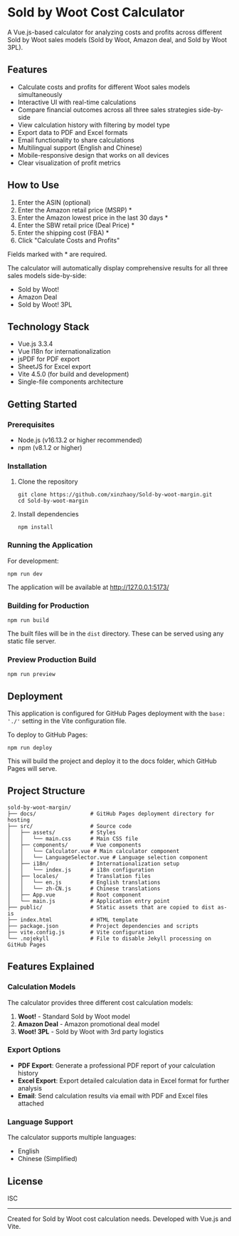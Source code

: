 # Sold by Woot Cost Calculator

A Vue.js-based calculator for analyzing costs and profits across different Sold by Woot sales models (Sold by Woot, Amazon deal, and Sold by Woot 3PL).

## Features

- Calculate costs and profits for different Woot sales models simultaneously
- Interactive UI with real-time calculations
- Compare financial outcomes across all three sales strategies side-by-side
- View calculation history with filtering by model type
- Export data to PDF and Excel formats
- Email functionality to share calculations
- Multilingual support (English and Chinese)
- Mobile-responsive design that works on all devices
- Clear visualization of profit metrics

## How to Use

1. Enter the ASIN (optional)
2. Enter the Amazon retail price (MSRP) *
3. Enter the Amazon lowest price in the last 30 days *
4. Enter the SBW retail price (Deal Price) *
5. Enter the shipping cost (FBA) *
6. Click "Calculate Costs and Profits"

Fields marked with * are required.

The calculator will automatically display comprehensive results for all three sales models side-by-side:
- Sold by Woot!
- Amazon Deal
- Sold by Woot! 3PL

## Technology Stack

- Vue.js 3.3.4
- Vue I18n for internationalization
- jsPDF for PDF export
- SheetJS for Excel export
- Vite 4.5.0 (for build and development)
- Single-file components architecture

## Getting Started

### Prerequisites

- Node.js (v16.13.2 or higher recommended)
- npm (v8.1.2 or higher)

### Installation

1. Clone the repository
   ```
   git clone https://github.com/xinzhaoy/Sold-by-woot-margin.git
   cd Sold-by-woot-margin
   ```

2. Install dependencies
   ```
   npm install
   ```

### Running the Application

For development:
```
npm run dev
```

The application will be available at http://127.0.0.1:5173/

### Building for Production

```
npm run build
```

The built files will be in the `dist` directory. These can be served using any static file server.

### Preview Production Build

```
npm run preview
```

## Deployment

This application is configured for GitHub Pages deployment with the `base: './'` setting in the Vite configuration file.

To deploy to GitHub Pages:

```
npm run deploy
```

This will build the project and deploy it to the docs folder, which GitHub Pages will serve.

## Project Structure

```
sold-by-woot-margin/
├── docs/                 # GitHub Pages deployment directory for hosting
├── src/                  # Source code
│   ├── assets/           # Styles
│   │   └── main.css      # Main CSS file
│   ├── components/       # Vue components
│   │   └── Calculator.vue # Main calculator component
│   │   └── LanguageSelector.vue # Language selection component
│   ├── i18n/             # Internationalization setup
│   │   └── index.js      # i18n configuration
│   ├── locales/          # Translation files
│   │   └── en.js         # English translations
│   │   └── zh-CN.js      # Chinese translations
│   ├── App.vue           # Root component
│   └── main.js           # Application entry point
├── public/               # Static assets that are copied to dist as-is
├── index.html            # HTML template
├── package.json          # Project dependencies and scripts
├── vite.config.js        # Vite configuration
└── .nojekyll             # File to disable Jekyll processing on GitHub Pages
```

## Features Explained

### Calculation Models

The calculator provides three different cost calculation models:
1. **Woot!** - Standard Sold by Woot model
2. **Amazon Deal** - Amazon promotional deal model
3. **Woot! 3PL** - Sold by Woot with 3rd party logistics

### Export Options

- **PDF Export**: Generate a professional PDF report of your calculation history
- **Excel Export**: Export detailed calculation data in Excel format for further analysis
- **Email**: Send calculation results via email with PDF and Excel files attached

### Language Support

The calculator supports multiple languages:
- English
- Chinese (Simplified)

## License

ISC

---

Created for Sold by Woot cost calculation needs. Developed with Vue.js and Vite. 